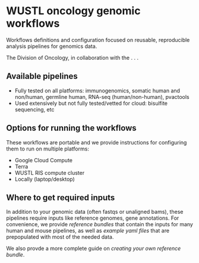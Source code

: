 # WUSTL oncology genomic workflows

Workflows definitions and configuration focused on reusable, reproducible analysis pipelines for genomics data.

The Division of Oncology, in collaboration with the . . .

## Available pipelines
- Fully tested on all platforms:
immunogenomics, somatic human and non/human, germline human, RNA-seq (human/non-human), pvactools
- Used extensively but not fully tested/vetted for cloud:
bisulfite sequencing, etc

## Options for running the workflows
These workflows are portable and we provide instructions for configuring them to run on multiple platforms:
- Google Cloud Compute
- Terra
- WUSTL RIS compute cluster
- Locally (laptop/desktop)

## Where to get required inputs
In addition to your genomic data (often fastqs or unaligned bams), these pipelines require inputs like reference genomes, gene annotations.  For convenience, we provide *reference bundles* that contain the inputs for many human and mouse pipelines, as well as *example yaml files* that are prepopulated with most of the needed data.

We also provde a more complete guide on *creating your own reference bundle*.



